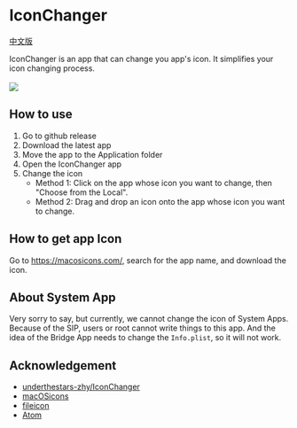 # IconChanger

[中文版](./README-zh.md)

IconChanger is an app that can change you app's icon. It simplifies your icon changing process.
<br><br>
![](./Github/Github-Iconchanger.png)

## How to use

1. Go to github release
2. Download the latest app
3. Move the app to the Application folder
4. Open the IconChanger app
5. Change the icon
    + Method 1: Click on the app whose icon you want to change, then "Choose from the Local".
    + Method 2: Drag and drop an icon onto the app whose icon you want to change.

## How to get app Icon

Go to https://macosicons.com/, search for the app name, and download the icon.

## About System App

Very sorry to say, but currently, we cannot change the icon of System Apps. Because of the SIP, users or root cannot write things to this app. And the idea of the Bridge App needs to change the `Info.plist`, so it will not work.

## Acknowledgement

* [underthestars-zhy/IconChanger](https://github.com/underthestars-zhy/IconChanger)
* [macOSicons](https://macosicons.com/#/)
* [fileicon](https://github.com/mklement0/fileicon)
* [Atom](https://github.com/atomtoto)
